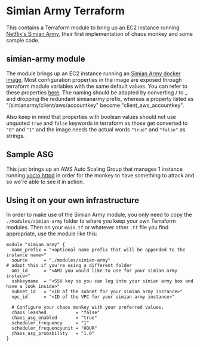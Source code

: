 # Simian Army Terraform

This contains a Terraform module to bring up an EC2 instance running [Netflix's Simian Army](https://github.com/Netflix/SimianArmy),
their first implementation of chaos monkey and some sample code.

## simian-army module

The module brings up an EC2 instance running an [Simian Army docker image](https://hub.docker.com/r/ehime/monkeymagic/). Most configuration
properties in the image are exposed through terraform module variables with the same default values. You can refer to these properties
[here](https://github.com/ehime/docker-monkeymagic/blob/master/docs/configuration.md).
The naming should be adapted by converting / to _ and dropping the redundant simianarmy prefix, whereas a property listed as
"/simianarmy/client/aws/accountkey" become "client_aws_accountkey".

Also keep in mind that properties with boolean values should not use unquoted `true` and `false` keywords in terraform
as those get converted to `"0"` and `"1"` and the image needs the actual words `"true"` and `"false"` as strings.

## Sample ASG

This just brings up an AWS Auto Scaling Group that manages 1 instance running [yocto httpd](https://github.com/felixb/yocto-httpd) in order
for the monkey to have something to attack and so we're able to see it in action.


## Using it on your own infrastructure

In order to make use of the Simian Army module, you only need to copy the `./modules/simian-army` folder to where you keep your own Terraform modules.
Then on your `main.tf` or whatever other `.tf` file you find appropriate, use the module like this:
```hcl
module "simian_army" {
  name_prefix = "<optional name prefix that will be appended to the instance name>"
  source      = "./modules/simian-army"                                                     # adapt this if you're using a different folder
  ami_id      = "<AMI you would like to use for your simian army instace>"
  sshkeyname  = "<SSH key so you can log into your simian army box and have a look inside>"
  subnet_id   = "<ID of the subnet for your simian army instance>"
  vpc_id      = "<ID of the VPC for your simian army instance>"

  # Configure your chaos monkey with your preferred values.
  chaos_leashed           = "false"
  chaos_asg_enabled       = "true"
  scheduler_frequency     = "1"
  scheduler_frequencyunit = "HOUR"
  chaos_asg_probability   = "1.0"
}
```
